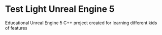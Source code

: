 # Test Light Unreal Engine 5

Educational Unreal Engine 5 C++ project created for learning different kids of features
